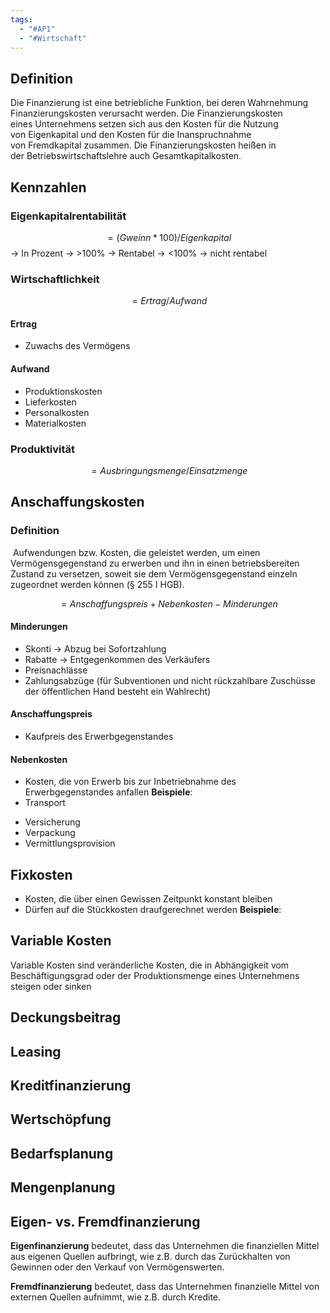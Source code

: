 ```yaml
---
tags:
  - "#AP1"
  - "#Wirtschaft"
---
```

## Definition
Die Finanzierung ist eine betriebliche Funktion, bei deren Wahrnehmung Finanzierungskosten verursacht werden. Die Finanzierungskosten eines Unternehmens setzen sich aus den Kosten für die Nutzung von Eigenkapital und den Kosten für die Inanspruchnahme von Fremdkapital zusammen. Die Finanzierungskosten heißen in der Betriebswirtschaftslehre auch Gesamtkapitalkosten.
## Kennzahlen
### Eigenkapitalrentabilität
$$=(Gweinn*100)/Eigenkapital$$-> In Prozent
-> >100% -> Rentabel
-> <100% -> nicht rentabel

### Wirtschaftlichkeit
$$=Ertrag/Aufwand$$
#### Ertrag
+ Zuwachs des Vermögens
#### Aufwand 
+ Produktionskosten
+ Lieferkosten
+ Personalkosten
+ Materialkosten
### Produktivität
$$=Ausbringungsmenge / Einsatzmenge$$
## Anschaffungskosten
### Definition
 Aufwendungen bzw. Kosten, die geleistet werden, um einen Vermögensgegenstand zu erwerben und ihn in einen betriebsbereiten Zustand zu versetzen, soweit sie dem Vermögensgegenstand einzeln zugeordnet werden können (§ 255 I HGB).

$$= Anschaffungspreis + Nebenkosten - Minderungen$$
#### Minderungen
+ Skonti -> Abzug bei Sofortzahlung
+ Rabatte -> Entgegenkommen des Verkäufers
+ Preisnachlässe
+ Zahlungsabzüge (für Subventionen und nicht rückzahlbare Zuschüsse der öffentlichen Hand besteht ein Wahlrecht)
#### Anschaffungspreis
+ Kaufpreis des Erwerbgegenstandes

#### Nebenkosten
+ Kosten, die von Erwerb bis zur Inbetriebnahme des Erwerbgegenstandes anfallen 
**Beispiele**:
+ Transport
- Versicherung
- Verpackung
- Vermittlungsprovision
## Fixkosten
+ Kosten, die über einen Gewissen Zeitpunkt konstant bleiben
+ Dürfen auf die Stückkosten draufgerechnet werden
**Beispiele**:


## Variable Kosten
Variable Kosten sind veränderliche Kosten, die in Abhängigkeit vom Beschäftigungsgrad oder der Produktionsmenge eines Unternehmens steigen oder sinken

## Deckungsbeitrag

## Leasing
## Kreditfinanzierung

## Wertschöpfung

## Bedarfsplanung

## Mengenplanung


## Eigen- vs. Fremdfinanzierung
**Eigenfinanzierung** bedeutet, dass das Unternehmen die finanziellen Mittel aus eigenen Quellen aufbringt, wie z.B. durch das Zurückhalten von Gewinnen oder den Verkauf von Vermögenswerten.

**Fremdfinanzierung** bedeutet, dass das Unternehmen finanzielle Mittel von externen Quellen aufnimmt, wie z.B. durch Kredite.